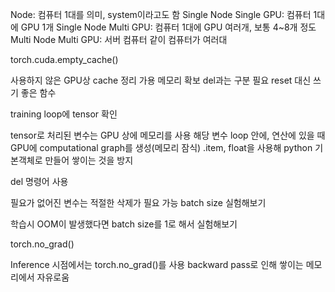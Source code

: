 


Node: 컴퓨터 1대를 의미, system이라고도 함
Single Node Single GPU: 컴퓨터 1대에 GPU 1개
Single Node Multi GPU: 컴퓨터 1대에 GPU 여러개, 보통 4~8개 정도
Multi Node Multi GPU: 서버 컴퓨터 같이 컴퓨터가 여러대


torch.cuda.empty_cache()

사용하지 않은 GPU상 cache 정리
가용 메모리 확보
del과는 구분 필요
reset 대신 쓰기 좋은 함수

training loop에 tensor 확인

tensor로 처리된 변수는 GPU 상에 메모리를 사용
해당 변수 loop 안에, 연산에 있을 때 GPU에 computational graph를 생성(메모리 잠식)
.item, float을 사용해 python 기본객체로 만들어 쌓이는 것을 방지


del 명령어 사용

필요가 없어진 변수는 적절한 삭제가 필요
가능 batch size 실험해보기

학습시 OOM이 발생했다면 batch size를 1로 해서 실험해보기

torch.no_grad()

Inference 시점에서는 torch.no_grad()를 사용
backward pass로 인해 쌓이는 메모리에서 자유로움